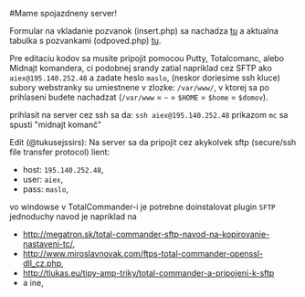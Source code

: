 #Mame spojazdneny server!

Formular na vkladanie pozvanok (insert.php) sa nachadza [tu](http://195.140.252.48/insert.php) a aktualna tabulka s pozvankami (odpoved.php) [tu](http://195.140.252.48/odpoved.php).

Pre editaciu kodov sa musite pripojit pomocou Putty, Totalcomanc, alebo Midnajt komandera,
ci podobnej srandy zatial napriklad cez SFTP ako `aiex@195.140.252.48` a zadate heslo `maslo`,
(neskor doriesime ssh kluce) subory webstranky su umiestnene v zlozke: `/var/www/`, v ktorej sa po prihlaseni budete nachadzat (`/var/www` = `~` = `$HOME` = `$home` = `$domov`).

prihlasit na server cez ssh sa da: `ssh aiex@195.140.252.48`
prikazom `mc` sa spusti "midnajt komanč"  

Edit (@tukusejssirs): Na server sa da pripojit cez akykolvek sftp (secure/ssh file transfer protocol) lient:
- host: `195.140.252.48`,
- user: `aiex`,
- pass: `maslo`,

vo windowse v TotalCommander-i je potrebne doinstalovat plugin `SFTP` 
jednoduchy navod je napriklad na
- http://megatron.sk/total-commander-sftp-navod-na-kopirovanie-nastaveni-tc/,
- http://www.miroslavnovak.com/ftps-total-commander-openssl-dll_cz.php,
- http://tlukas.eu/tipy-amp-triky/total-commander-a-pripojeni-k-sftp
- a ine,

